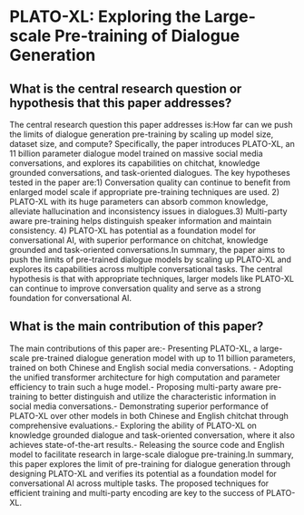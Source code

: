 # PLATO-XL: Exploring the Large-scale Pre-training of Dialogue Generation

## What is the central research question or hypothesis that this paper addresses?

The central research question this paper addresses is:How far can we push the limits of dialogue generation pre-training by scaling up model size, dataset size, and compute? Specifically, the paper introduces PLATO-XL, an 11 billion parameter dialogue model trained on massive social media conversations, and explores its capabilities on chitchat, knowledge grounded conversations, and task-oriented dialogues. The key hypotheses tested in the paper are:1) Conversation quality can continue to benefit from enlarged model scale if appropriate pre-training techniques are used. 2) PLATO-XL with its huge parameters can absorb common knowledge, alleviate hallucination and inconsistency issues in dialogues.3) Multi-party aware pre-training helps distinguish speaker information and maintain consistency. 4) PLATO-XL has potential as a foundation model for conversational AI, with superior performance on chitchat, knowledge grounded and task-oriented conversations.In summary, the paper aims to push the limits of pre-trained dialogue models by scaling up PLATO-XL and explores its capabilities across multiple conversational tasks. The central hypothesis is that with appropriate techniques, larger models like PLATO-XL can continue to improve conversation quality and serve as a strong foundation for conversational AI.


## What is the main contribution of this paper?

The main contributions of this paper are:- Presenting PLATO-XL, a large-scale pre-trained dialogue generation model with up to 11 billion parameters, trained on both Chinese and English social media conversations. - Adopting the unified transformer architecture for high computation and parameter efficiency to train such a huge model.- Proposing multi-party aware pre-training to better distinguish and utilize the characteristic information in social media conversations.- Demonstrating superior performance of PLATO-XL over other models in both Chinese and English chitchat through comprehensive evaluations.- Exploring the ability of PLATO-XL on knowledge grounded dialogue and task-oriented conversation, where it also achieves state-of-the-art results.- Releasing the source code and English model to facilitate research in large-scale dialogue pre-training.In summary, this paper explores the limit of pre-training for dialogue generation through designing PLATO-XL and verifies its potential as a foundation model for conversational AI across multiple tasks. The proposed techniques for efficient training and multi-party encoding are key to the success of PLATO-XL.
